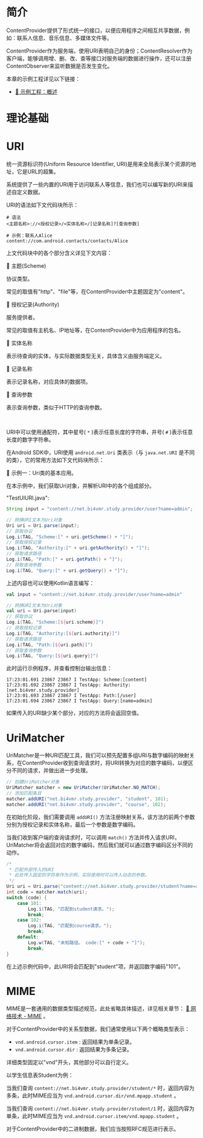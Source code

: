 # 简介
ContentProvider提供了形式统一的接口，以便应用程序之间相互共享数据，例如：联系人信息、音乐信息、多媒体文件等。

ContentProvider作为服务端，使用URI表明自己的身份；ContentResolver作为客户端，能够调用增、删、改、查等接口对服务端的数据进行操作，还可以注册ContentObserver来监听数据是否发生变化。

本章的示例工程详见以下链接：

- [🔗 示例工程：概述](https://github.com/BI4VMR/Study-Android/tree/master/M04_System/C04_ContentProvider/S01_Base)

# 理论基础
# URI
统一资源标识符(Uniform Resource Identifier, URI)是用来全局表示某个资源的地址，它是URL的超集。

系统提供了一些内置的URI用于访问联系人等信息，我们也可以编写新的URI来描述自定义数据。

URI的语法如下文代码块所示：

```text
# 语法
<主题名称>://<授权记录>/<实体名称>/[记录名称]?[查询参数]

# 示例：联系人Alice
content://com.android.contacts/contacts/Alice
```

上文代码块中的各个部分含义详见下文内容：

🔷 主题(Scheme)

协议类型。

常见的取值有"http"、"file"等，在ContentProvider中主题固定为"content"。

🔷 授权记录(Authority)

服务提供者。

常见的取值有主机名、IP地址等，在ContentProvider中为应用程序的包名。

🔷 实体名称

表示待查询的实体，与实际数据类型无关，具体含义由服务端定义。

🔷 记录名称

表示记录名称，对应具体的数据项。

🔷 查询参数

表示查询参数，类似于HTTP的查询参数。

<br />

URI中可以使用通配符，其中星号( `*` )表示任意长度的字符串，井号( `#` )表示任意长度的数字字符串。

在Android SDK中，URI使用 `android.net.Uri` 类表示（与 `java.net.URI` 是不同的类），它的常用方法如下文代码块所示：


🔴 示例一：Uri类的基本应用。

在本示例中，我们获取Uri对象，并解析URI中的各个组成部分。

"TestUIURI.java":

```java
String input = "content://net.bi4vmr.study.provider/user?name=admin";

// 转换URI文本为Uri对象
Uri uri = Uri.parse(input);
// 获取协议
Log.i(TAG, "Scheme:[" + uri.getScheme() + "]");
// 获取授权记录
Log.i(TAG, "Authority:[" + uri.getAuthority() + "]");
// 获取请求路径
Log.i(TAG, "Path:[" + uri.getPath() + "]");
// 获取查询参数
Log.i(TAG, "Query:[" + uri.getQuery() + "]");
```

上述内容也可以使用Kotlin语言编写：

```kotlin
val input = "content://net.bi4vmr.study.provider/user?name=admin"

// 转换URI文本为Uri对象
val uri = Uri.parse(input)
// 获取协议
Log.i(TAG, "Scheme:[${uri.scheme}]")
// 获取授权记录
Log.i(TAG, "Authority:[${uri.authority}]")
// 获取请求路径
Log.i(TAG, "Path:[${uri.path}]")
// 获取查询参数
Log.i(TAG, "Query:[${uri.query}]")
```

此时运行示例程序，并查看控制台输出信息：

```text
17:23:01.691 23867 23867 I TestApp: Scheme:[content]
17:23:01.692 23867 23867 I TestApp: Authority:[net.bi4vmr.study.provider]
17:23:01.693 23867 23867 I TestApp: Path:[/user]
17:23:01.694 23867 23867 I TestApp: Query:[name=admin]
```

如果传入的URI缺少某个部分，对应的方法将会返回空值。

# UriMatcher
UriMatcher是一种URI匹配工具，我们可以预先配置多组URI与数字编码的映射关系，在ContentProvider收到查询请求时，将URI转换为对应的数字编码，以便区分不同的请求，并做出进一步处理。

```java
// 创建UriMatcher对象
UriMatcher matcher = new UriMatcher(UriMatcher.NO_MATCH);
// 添加匹配条目
matcher.addURI("net.bi4vmr.study.provider", "student", 101);
matcher.addURI("net.bi4vmr.study.provider", "course", 102);
```

在初始化阶段，我们需要调用 `addURI()` 方法注册映射关系，该方法的前两个参数分别为授权记录和实体名称，最后一个参数是数字编码。

当我们收到客户端的查询请求时，可以调用 `match()` 方法并传入请求URI，UriMatcher将会返回对应的数字编码，然后我们就可以通过数字编码区分不同的动作。

```java
/*
 * 匹配外部传入的URI
 * 此处传入固定的字符串作为示例，实际使用时可以传入动态的参数。
 */
Uri uri = Uri.parse("content://net.bi4vmr.study.provider/student?name=admin");
int code = matcher.match(uri);
switch (code) {
    case 101:
        Log.i(TAG, "匹配到student请求。");
        break;
    case 102:
        Log.i(TAG, "匹配到course请求。");
        break;
    default:
        Log.w(TAG, "未知路径。 code:[" + code + "]");
        break;
}
```

在上述示例代码中，此URI将会匹配到"student"项，并返回数字编码"101"。

# MIME
MIME是一套通用的数据类型描述规范，此处省略具体描述，详见相关章节： [🧭 网络技术 - MIME](../../../../02_通信技术/01_网络技术/07_应用层/02_网页浏览/01_HTTP.md#mime) 。

对于ContentProvider中的关系型数据，我们通常使用以下两个概略类型表示：

- `vnd.android.cursor.item` : 返回结果为单条记录。
- `vnd.android.cursor.dir` : 返回结果为多条记录。

详细类型固定以"vnd"开头，其他部分可以自行定义。

以学生信息表Student为例：

当我们查询 `content://net.bi4vmr.study.provider/student/*` 时，返回内容为多条，此时MIME应当为 `vnd.android.cursor.dir/vnd.mpapp.student` 。

当我们查询 `content://net.bi4vmr.study.provider/student/1` 时，返回内容为单条，此时MIME应当为 `vnd.android.cursor.item/vnd.mpapp.student` 。

对于ContentProvider中的二进制数据，我们应当按照RFC规范进行表示。
